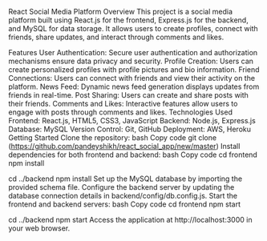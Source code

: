 React Social Media Platform
Overview
This project is a social media platform built using React.js for the frontend, Express.js for the backend, and MySQL for data storage. It allows users to create profiles, connect with friends, share updates, and interact through comments and likes.

Features
User Authentication: Secure user authentication and authorization mechanisms ensure data privacy and security.
Profile Creation: Users can create personalized profiles with profile pictures and bio information.
Friend Connections: Users can connect with friends and view their activity on the platform.
News Feed: Dynamic news feed generation displays updates from friends in real-time.
Post Sharing: Users can create and share posts with their friends.
Comments and Likes: Interactive features allow users to engage with posts through comments and likes.
Technologies Used
Frontend: React.js, HTML5, CSS3, JavaScript
Backend: Node.js, Express.js
Database: MySQL
Version Control: Git, GitHub
Deployment: AWS, Heroku
Getting Started
Clone the repository:
bash
Copy code
git clone (https://github.com/pandeyshikh/react_social_app/new/master)
Install dependencies for both frontend and backend:
bash
Copy code
cd frontend
npm install

cd ../backend
npm install
Set up the MySQL database by importing the provided schema file.
Configure the backend server by updating the database connection details in backend/config/db.config.js.
Start the frontend and backend servers:
bash
Copy code
cd frontend
npm start

cd ../backend
npm start
Access the application at http://localhost:3000 in your web browser.
